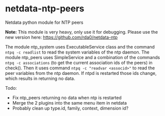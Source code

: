 # netdata-ntp-peers

Netdata python module for NTP peers

**Note:** This module is very heavy, only use it for debugging. Please use the new version here: https://github.com/rda0/netdata-ntp

The module ntp_system uses ExecutableService class and the command `ntpq -c readlist` to read the system variables of the ntp daemon. The module ntp_peers uses SimpleService and a combination of the commands `ntpq -c associations` (to get the current association ids of the peers) in check(). Then it uses command `ntpq -c "readvar <associd>"` to read the peer variables from the ntp daemon. If ntpd is restarted those ids change, which results in returning no data.

Todo:

- Fix ntp_peers returning no data when ntp is restarted
- Merge the 2 plugins into the same menu item in netdata
- Probably clean up type.id, family, context, dimension id?
